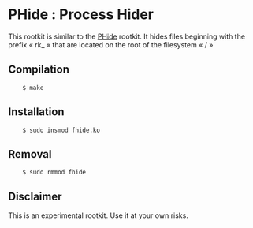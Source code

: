 # PHide : Process Hider #

This rootkit is similar to the
[PHide](https://github.com/nisay759/linux-rootkits/tree/master/phide) rootkit.
It hides files beginning with the prefix « rk_ » that are located on the root of
the filesystem « / »

## Compilation ##
```
	$ make
```

## Installation ##
```
	$ sudo insmod fhide.ko
```

## Removal ##
```
	$ sudo rmmod fhide
```

## Disclaimer ##

This is an experimental rootkit. Use it at your own risks.
